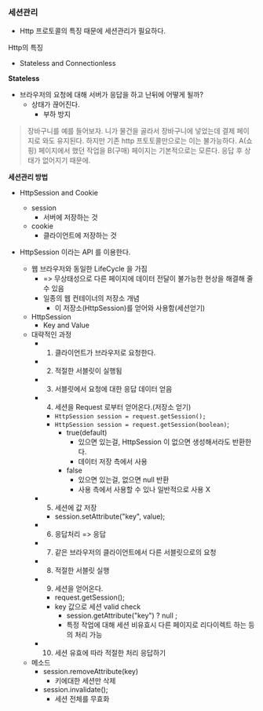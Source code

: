 


### 세션관리

- Http 프로토콜의 특징 때문에 세션관리가 필요하다.

Http의 특징
- Stateless and Connectionless

**Stateless**

- 브라우저의 요청에 대해 서버가 응답을 하고 난뒤에 어떻게 될까?
	- 상태가 끊어진다. 
		- 부하 방지

> 장바구니를 예를 들어보자. 니가 물건을 골라서 장바구니에 넣었는데 결제 페이지로 와도 유지된다. 하지만 기존 http 프토토콜만으로는 이는 불가능하다.
A(쇼핑) 페이지에서 했던 작업을 B(구매) 페이지는 기본적으로는 모른다. 응답 후 상태가 없어지기 때문에.



**세션관리 방법**

- HttpSession and Cookie
	- session 
		- 서버에 저장하는 것
	- cookie 
		- 클라이언트에 저장하는 것


- HttpSession 이라는 API 를 이용한다.
	- 웹 브라우저와 동일한 LifeCycle 을 가짐
		- => 무상태성으로 다른 페이지에 데이터 전달이 불가능한 현상을 해결해 줄 수 있음
		- 일종의 웹 컨테이너의 저장소 개념
			- 이 저장소(HttpSession)를 얻어와 사용함(세션얻기)
	- HttpSession
		- Key and Value
	- 대략적인 과정
		- 1. 클라이언트가 브라우저로 요청한다.
		- 2. 적절한 서블릿이 실행됨
		- 3. 서블릿에서 요청에 대한 응답 데이터 얻음
		- 4. 세션을 Request 로부터 얻어온다.(저장소 얻기)
			- `HttpSession session = request.getSession();`
			- `HttpSession session = request.getSession(boolean)`; 
				- true(default)
					- 있으면 있는걸, HttpSession 이 없으면 생성해서라도 반환한다.
					- 데이터 저장 측에서 사용
				- false
					- 있으면 있는걸, 없으면 null 반환
					- 사용 측에서 사용할 수 있나 일반적으로 사용 X
		- 5. 세션에 값 저장
			- session.setAttribute("key", value);
		- 6. 응답처리 => 응답
		- 7. 같은 브라우저의 클라이언트에서 다른 서블릿으로의 요청
		- 8. 적절한 서블릿 실행
		- 9. 세션을 얻어온다.
			- request.getSession();
			- key 값으로 세션 valid check
				- session.getAttribute("key") ? null ;
				- 특정 작업에 대해 세션 비유효시 다른 페이지로 리다이렉트 하는 등의 처리 가능
		- 10. 세션 유효에 따라 적절한 처리 응답하기
	- 메소드
		- session.removeAttribute(key)
			- 키에대한 세션만 삭제
		- session.invalidate();
			- 세션 전체를 무효화


